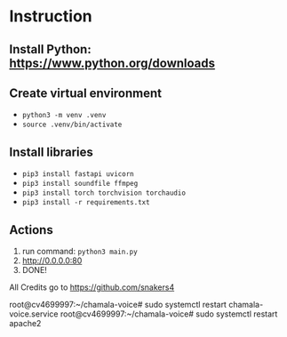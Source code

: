 # Instruction

## Install Python: https://www.python.org/downloads

## Create virtual environment

- ``python3 -m venv .venv``
- ``source .venv/bin/activate``

## Install libraries

- ``pip3 install fastapi uvicorn``
- ``pip3 install soundfile ffmpeg``
- ``pip3 install torch torchvision torchaudio``
- ``pip3 install -r requirements.txt``

## Actions

1. run command: ``python3 main.py``
2. http://0.0.0.0:80
3. DONE!

All Credits go to https://github.com/snakers4

root@cv4699997:~/chamala-voice# sudo systemctl restart chamala-voice.service
root@cv4699997:~/chamala-voice# sudo systemctl restart apache2